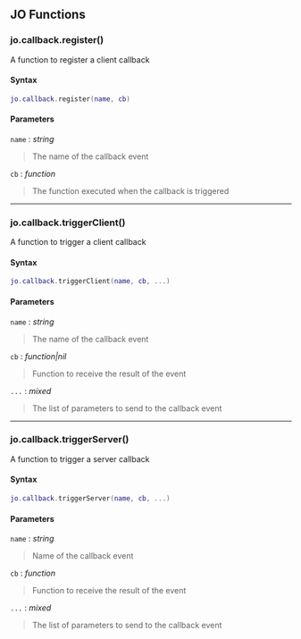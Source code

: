 
## JO Functions

### jo.callback.register()

<!-- @include: ./slots/headers.md#g_client|jo.callback.register -->

A function to register a client callback <br>

<!-- @include: ./slots/descriptions.md#g_client|jo.callback.register -->

#### Syntax

```lua
jo.callback.register(name, cb)
```

#### Parameters

`name` : _string_
> The name of the callback event
>

`cb` : _function_
> The function executed when the callback is triggered
>

<!-- @include: ./slots/examples.md#g_client|jo.callback.register -->

<!-- @include: ./slots/footers.md#g_client|jo.callback.register -->

---

### jo.callback.triggerClient()

<!-- @include: ./slots/headers.md#g_client|jo.callback.triggerClient -->

A function to trigger a client callback <br>

<!-- @include: ./slots/descriptions.md#g_client|jo.callback.triggerClient -->

#### Syntax

```lua
jo.callback.triggerClient(name, cb, ...)
```

#### Parameters

`name` : _string_
> The name of the callback event
>

`cb` : _function|nil_ <BadgeOptional />
> Function to receive the result of the event
>

`...` : _mixed_ <BadgeOptional />
> The list of parameters to send to the callback event
>

<!-- @include: ./slots/examples.md#g_client|jo.callback.triggerClient -->

<!-- @include: ./slots/footers.md#g_client|jo.callback.triggerClient -->

---

### jo.callback.triggerServer()

<!-- @include: ./slots/headers.md#g_client|jo.callback.triggerServer -->

A function to trigger a server callback <br>

<!-- @include: ./slots/descriptions.md#g_client|jo.callback.triggerServer -->

#### Syntax

```lua
jo.callback.triggerServer(name, cb, ...)
```

#### Parameters

`name` : _string_
> Name of the callback event
>

`cb` : _function_ <BadgeOptional />
> Function to receive the result of the event
>

`...` : _mixed_ <BadgeOptional />
> The list of parameters to send to the callback event
>

<!-- @include: ./slots/examples.md#g_client|jo.callback.triggerServer -->

<!-- @include: ./slots/footers.md#g_client|jo.callback.triggerServer -->

